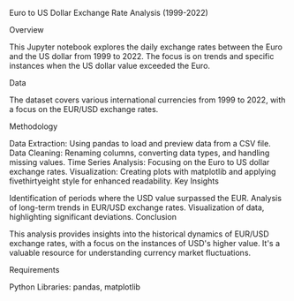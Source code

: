 Euro to US Dollar Exchange Rate Analysis (1999-2022)

Overview

This Jupyter notebook explores the daily exchange rates between the Euro and the US dollar from 1999 to 2022. The focus is on trends and specific instances when the US dollar value exceeded the Euro.

Data

The dataset covers various international currencies from 1999 to 2022, with a focus on the EUR/USD exchange rates.

Methodology

Data Extraction: Using pandas to load and preview data from a CSV file.
Data Cleaning: Renaming columns, converting data types, and handling missing values.
Time Series Analysis: Focusing on the Euro to US dollar exchange rates.
Visualization: Creating plots with matplotlib and applying fivethirtyeight style for enhanced readability.
Key Insights

Identification of periods where the USD value surpassed the EUR.
Analysis of long-term trends in EUR/USD exchange rates.
Visualization of data, highlighting significant deviations.
Conclusion

This analysis provides insights into the historical dynamics of EUR/USD exchange rates, with a focus on the instances of USD's higher value. It's a valuable resource for understanding currency market fluctuations.

Requirements

Python
Libraries: pandas, matplotlib
